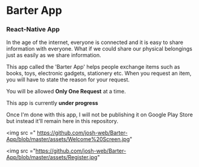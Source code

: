 # Barter App
### React-Native App

In the age of the internet, everyone is connected and it is easy to share information
with everyone. What if we could share our physical belongings just as easily as we
share information.

This app called the 'Barter App' helps people exchange items such as books, toys, electronic gadgets, stationery etc.
When you request an item, you will have to state the reason for your request.

You will be allowed **Only One Request** at a time.  

This app is currently **under progress**


Once I'm done with this app, I will not be publishing it on Google Play Store but instead it'll remain here in this repository.

<img src =" https://github.com/josh-web/Barter-App/blob/master/assets/Welcome%20Screen.jpg"

<img src ="https://github.com/josh-web/Barter-App/blob/master/assets/Register.jpg"
